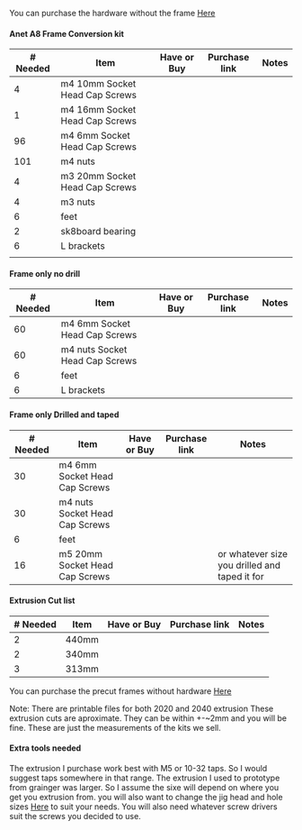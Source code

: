 You can purchase the hardware without the frame [Here](https://theherrerahomestead.farm/product/ahmi-a8-hardware/)


#### Anet A8 Frame Conversion kit

| # Needed | Item                           | Have or Buy | Purchase link | Notes |
| -------- | ------------------------------ | ----------- | ------------- | ----- |
| 4        | m4 10mm Socket Head Cap Screws |             |               |       |
| 1        | m4 16mm Socket Head Cap Screws |             |               |       |
| 96       | m4 6mm Socket Head Cap Screws  |             |               |       |
| 101      | m4 nuts                        |             |               |       |
| 4        | m3 20mm Socket Head Cap Screws |             |               |       |
| 4        | m3 nuts                        |             |               |       |
| 6        | feet                           |             |               |       |
| 2        | sk8board bearing               |             |               |       |
| 6        | L brackets                     |             |               |       |
|          |                                |             |               |       |

#### Frame only no drill

| # Needed | Item                           | Have or Buy | Purchase link | Notes |
| -------- | ------------------------------ | ----------- | ------------- | ----- |
| 60       | m4 6mm Socket Head Cap Screws  |             |               |       |
| 60       | m4 nuts Socket Head Cap Screws |             |               |       |
| 6        | feet                           |             |               |       |
| 6        | L brackets                     |             |               |       |
#### Frame only Drilled and taped

| # Needed | Item                           | Have or Buy | Purchase link | Notes                                         |
| -------- | ------------------------------ | ----------- | ------------- | --------------------------------------------- |
| 30       | m4 6mm Socket Head Cap Screws  |             |               |                                               |
| 30       | m4 nuts Socket Head Cap Screws |             |               |                                               |
| 6        | feet                           |             |               |                                               |
| 16       | m5 20mm Socket Head Cap Screws |             |               | or whatever size you drilled and taped it for |


#### Extrusion Cut list

| # Needed | Item  | Have or Buy | Purchase link | Notes |
| -------- | ----- | ----------- | ------------- | ----- |
| 2        | 440mm |             |               |       |
| 2        | 340mm |             |               |       |
| 3        | 313mm |             |               |       |

You can purchase the precut frames without hardware [Here](https://theherrerahomestead.farm/product/ahmi-a8-frame/)

Note: There are printable files for both 2020 and 2040 extrusion These extrusion cuts are aproximate. They can be within +-~2mm and you will be fine. These are just the measurements of the kits we sell. 

#### Extra tools needed
The extrusion I purchase work best with M5 or 10-32 taps. So I would suggest taps somewhere in that range. The extrusion I used to prototype from grainger was larger. So I assume the sixe will depend on where you get you extrusion from. you will also want to change the jig head and hole sizes [Here](https://github.com/hh-systems/Ahmi-A8/tree/main/Jigs) to suit your needs. You will also need whatever screw drivers suit the screws you decided to use.
